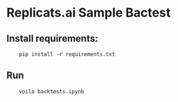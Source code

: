 # Replicats.ai Sample Bactest

## Install requirements:


        pip install -r requirements.txt

## Run


        voila backtests.ipynb
